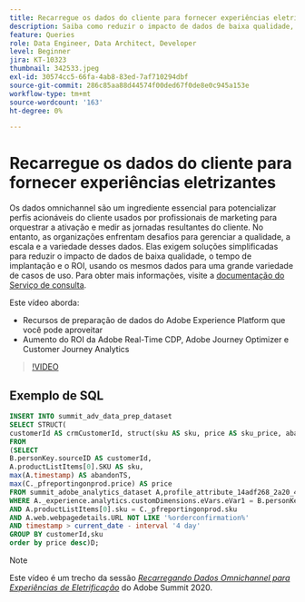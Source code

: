 ```yaml
---
title: Recarregue os dados do cliente para fornecer experiências eletrizantes
description: Saiba como reduzir o impacto de dados de baixa qualidade, reduzir o tempo de implantação e multiplicar o ROI usando os mesmos dados para uma variedade de casos de uso.
feature: Queries
role: Data Engineer, Data Architect, Developer
level: Beginner
jira: KT-10323
thumbnail: 342533.jpeg
exl-id: 30574cc5-66fa-4ab8-83ed-7af710294dbf
source-git-commit: 286c85aa88d44574f00ded67f0de8e0c945a153e
workflow-type: tm+mt
source-wordcount: '163'
ht-degree: 0%

---
```


# Recarregue os dados do cliente para fornecer experiências eletrizantes

Os dados omnichannel são um ingrediente essencial para potencializar perfis acionáveis do cliente usados por profissionais de marketing para orquestrar a ativação e medir as jornadas resultantes do cliente. No entanto, as organizações enfrentam desafios para gerenciar a qualidade, a escala e a variedade desses dados. Elas exigem soluções simplificadas para reduzir o impacto de dados de baixa qualidade, o tempo de implantação e o ROI, usando os mesmos dados para uma grande variedade de casos de uso.
Para obter mais informações, visite a [documentação do Serviço de consulta](https://experienceleague.adobe.com/docs/experience-platform/query/home.html?lang=pt-BR).

Este vídeo aborda:

* Recursos de preparação de dados do Adobe Experience Platform que você pode aproveitar
* Aumento do ROI da Adobe Real-Time CDP, Adobe Journey Optimizer e Customer Journey Analytics

>[!VIDEO](https://video.tv.adobe.com/v/3454945?learn=on&enablevpops&captions=por_br)

## Exemplo de SQL

```sql
INSERT INTO summit_adv_data_prep_dataset
SELECT STRUCT(
customerId AS crmCustomerId, struct(sku AS sku, price AS sku_price, abandonTS AS abandonTS) AS abandonBrowse) AS _pfreportingonprod
FROM
(SELECT
B.personKey.sourceID AS customerId,
A.productListItems[0].SKU AS sku,
max(A.timestamp) AS abandonTS,
max(C._pfreportingonprod.price) AS price
FROM summit_adobe_analytics_dataset A,profile_attribute_14adf268_2a20_4dee_bee6_a6b0e34616a9 B,summit_product_dataset C
WHERE A._experience.analytics.customDimensions.eVars.eVar1 = B.personKey.sourceID
AND A.productListItems[0].sku = C._pfreportingonprod.sku
AND A.web.webpagedetails.URL NOT LIKE '%orderconfirmation%'
AND timestamp > current_date - interval '4 day'
GROUP BY customerId,sku
order by price desc)D;
```

>[!NOTE]
>
>Este vídeo é um trecho da sessão *[Recarregando Dados Omnichannel para Experiências de Eletrificação](https://business.adobe.com/summit/2022/sessions/recharging-omnichannel-data-for-electrifying-exper-s409.html)* do Adobe Summit 2020.
